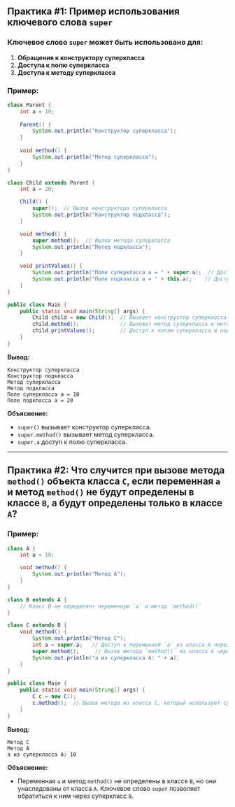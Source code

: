 
## Практика #1: Пример использования ключевого слова `super`

### Ключевое слово `super` может быть использовано для:
1. **Обращения к конструктору суперкласса**
2. **Доступа к полю суперкласса**
3. **Доступа к методу суперкласса**

### Пример:

```java
class Parent {
    int a = 10;
    
    Parent() {
        System.out.println("Конструктор суперкласса");
    }
    
    void method() {
        System.out.println("Метод суперкласса");
    }
}

class Child extends Parent {
    int a = 20;

    Child() {
        super();  // Вызов конструктора суперкласса
        System.out.println("Конструктор подкласса");
    }

    void method() {
        super.method();  // Вызов метода суперкласса
        System.out.println("Метод подкласса");
    }

    void printValues() {
        System.out.println("Поле суперкласса a = " + super.a);  // Доступ к полю суперкласса
        System.out.println("Поле подкласса a = " + this.a);    // Доступ к полю текущего класса
    }
}

public class Main {
    public static void main(String[] args) {
        Child child = new Child();  // Вызовет конструктор суперкласса
        child.method();             // Вызовет метод суперкласса и метод подкласса
        child.printValues();        // Доступ к полям суперкласса и подкласса
    }
}
```

**Вывод:**
```
Конструктор суперкласса
Конструктор подкласса
Метод суперкласса
Метод подкласса
Поле суперкласса a = 10
Поле подкласса a = 20
```

**Объяснение:**
- `super()` вызывает конструктор суперкласса.
- `super.method()` вызывает метод суперкласса.
- `super.a` доступ к полю суперкласса.

---

## Практика #2: Что случится при вызове метода `method()` объекта класса `C`, если переменная `a` и метод `method()` не будут определены в классе `B`, а будут определены только в классе `A`?

### Пример:

```java
class A {
    int a = 10;

    void method() {
        System.out.println("Метод A");
    }
}

class B extends A {
    // Класс B не определяет переменную `a` и метод `method()`
}

class C extends B {
    void method() {
        System.out.println("Метод C");
        int a = super.a;   // Доступ к переменной `a` из класса A через суперкласс B
        super.method();     // Вызов метода `method()` из класса A через суперкласс B
        System.out.println("a из суперкласса A: " + a);
    }
}

public class Main {
    public static void main(String[] args) {
        C c = new C();
        c.method();  // Вызов метода из класса C, который использует суперклассы
    }
}
```

**Вывод:**
```
Метод C
Метод A
a из суперкласса A: 10
```

**Объяснение:**
- Переменная `a` и метод `method()` не определены в классе `B`, но они унаследованы от класса `A`. Ключевое слово `super` позволяет обратиться к ним через суперкласс `B`.

